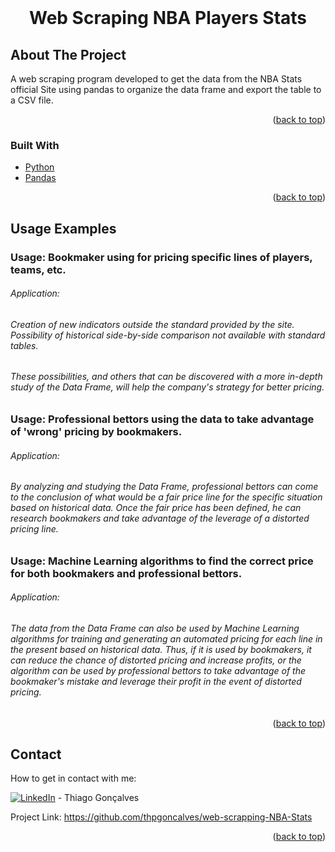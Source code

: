 <div id="top"></div>
<br />
<div align="center">
 <h1 align="center">Web Scraping NBA Players Stats</h3>
</div>

<!-- ABOUT THE PROJECT -->
## About The Project

A web scraping program developed to get the data from the NBA Stats official Site using pandas to organize the data frame and export the table to a CSV file.

<p align="right">(<a href="#top">back to top</a>)</p>

### Built With

* [Python](https://www.python.org/)
* [Pandas](https://pandas.pydata.org/)

<p align="right">(<a href="#top">back to top</a>)</p>

<!-- USAGE EXAMPLES -->
## Usage Examples

### Usage: Bookmaker using for pricing specific lines of players, teams, etc.

###### Application:
###### Creation of new indicators outside the standard provided by the site. Possibility of historical side-by-side comparison not available with standard tables.
###### These possibilities, and others that can be discovered with a more in-depth study of the Data Frame, will help the company's strategy for better pricing.

### Usage: Professional bettors using the data to take advantage of 'wrong' pricing by bookmakers.

###### Application:
###### By analyzing and studying the Data Frame, professional bettors can come to the conclusion of what would be a fair price line for the specific situation based on historical data. Once the fair price has been defined, he can research bookmakers and take advantage of the leverage of a distorted pricing line.

### Usage: Machine Learning algorithms to find the correct price for both bookmakers and professional bettors.

###### Application:
###### The data from the Data Frame can also be used by Machine Learning algorithms for training and generating an automated pricing for each line in the present based on historical data. Thus, if it is used by bookmakers, it can reduce the chance of distorted pricing and increase profits, or the algorithm can be used by professional bettors to take advantage of the bookmaker's mistake and leverage their profit in the event of distorted pricing. 

<p align="right">(<a href="#top">back to top</a>)</p>

<!-- CONTACT -->
## Contact
How to get in contact with me:

[![LinkedIn][3.2]][3] - Thiago Gonçalves


[3.2]: https://raw.githubusercontent.com/MartinHeinz/MartinHeinz/master/linkedin-3-16.png
[3]: https://www.linkedin.com/in/thiago-pereira-goncalves/

Project Link: https://github.com/thpgoncalves/web-scrapping-NBA-Stats

<p align="right">(<a href="#top">back to top</a>)</p>

